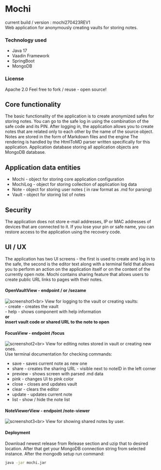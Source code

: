 # Mochi
current build / version : mochi270423REV1<br>
Web application for anonymously creating vaults for storing notes.
### Technology used
- Java 17
- Vaadin Framework
- SpringBoot
- MongoDB

### License
Apache 2.0
Feel free to fork / reuse - open source!
## Core functionality

The basic functionality of the application is to create anonymized safes for storing notes. You can go to the safe
log in using the combination of the safe code and its PIN. After logging in, the application allows you to create notes that
are related only to each other by the name of the source object. Notes are stored in the form of Markdown files and the engine
The rendering is handled by the HtmlToMD parser written specifically for this application. Application database storing
all application objects are MongoDB database.

## Application data entities

- Mochi - object for storing core application configuration
- MochiLog - object for storing collection of application log data
- Note - object for storing user notes ( in raw format as .md for parsing)
- Vault - object for storing list of notes

## Security

The application does not store e-mail addresses, IP or MAC addresses of devices
that are connected to it. If you lose your pin or safe name, you can restore access to the application
using the recovery code.

## UI / UX
The application has two UI screens - the first is used to create and log in to the safe, the second is the editor
text along with a terminal field that allows you to perform an action on the application itself or on the content
of the currently open note.
Mochi contains sharing feature that allows users to create public URL links to pages with
their notes.

#### OpenVaultView - endpoint / or /sezame
![screenshot1]("https://github.com/wjakew/mochi/blob/master/readme_resources/screenshot1.png")<br>
View for logging to the vault or creating vaults:<br>
        - create - creates the vault<br>
        - help - shows component with help information<br>
        **or**<br>
        **insert vault code or shared URL to the note to open**
#### FocusView - endpoint /focus 
![screenshot2]("https://github.com/wjakew/mochi/blob/master/readme_resources/screenshot2.png")<br>
View for editing notes stored in vault or creating new ones.<br>
Use terminal documentation for checking commands:<br>
- save - saves current note as new one
- share - creates the sharing URL - visible next to noteID in the left corner
- preview - shows screen with parsed .md data
- pink - changes UI to pink color
- close - closes and updates vault
- clear - clears the editor
- update - updates current note
- list - show / hide the note list 


#### NoteViewerView - endpoint /note-viewer
![screenshot3]("https://github.com/wjakew/mochi/blob/master/readme_resources/screenshot3.png")<br>
View for showing shared notes by user.

#### Deployment
Download newest release from Release section and uzip that to desired
location. After that get your MongoDB connection string from selected instance.
After the mongodb setup run command:<br>
```bash
java -jar mochi.jar
```





